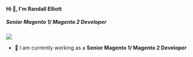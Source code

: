 #### Hi 👋, I'm Randall Elliott
##### **Senior Magento 1/ Magento 2 Developer**

[![](https://visitcount.itsvg.in/api?id=randallelliott714&icon=0&color=9)](https://visitcount.itsvg.in)

- 🔭 I am currently working as a **Senior Magento 1/ Magento 2 Developer**
